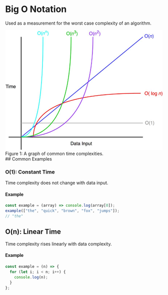 # Big O Notation

Used as a measurement for the worst case complexity of an algorithm.

<div>
<img src="Figure1.jpg">Figure 1: A graph of common time complexities.</img>
</div>
## Common Examples

### O(1): Constant Time

Time complexity does not change with data input.

#### Example

```js
const example = (array) => console.log(array[0]);
example(["the", "quick", "brown", "fox", "jumps"]);
// "the"
```

## O(n): Linear Time

Time complexity rises linearly with data complexity.

#### Example

```js
const example = (n) => {
  for (let i; i < n; i++) {
    console.log(n);
  }
};
```

##
